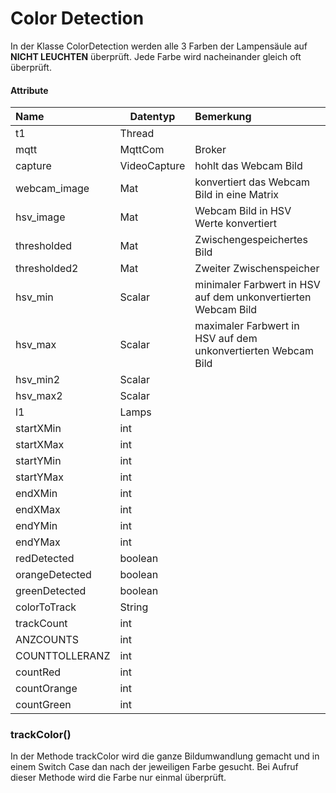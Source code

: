 # Color Detection

In der Klasse ColorDetection werden alle 3 Farben der Lampensäule auf **NICHT LEUCHTEN** überprüft.
Jede Farbe wird nacheinander gleich oft überprüft.

#### Attribute

| Name| Datentyp| Bemerkung|
| :------- | --- | :---- |
| t1 | Thread |  |
| mqtt | MqttCom | Broker |
| capture | VideoCapture | hohlt das Webcam Bild |
| webcam_image | Mat | konvertiert das Webcam Bild in eine Matrix |
| hsv_image | Mat | Webcam Bild in HSV Werte konvertiert |
| thresholded | Mat | Zwischengespeichertes Bild |
| thresholded2 | Mat | Zweiter Zwischenspeicher |
| hsv_min | Scalar | minimaler Farbwert in HSV auf dem unkonvertierten Webcam Bild |
| hsv_max | Scalar | maximaler Farbwert in HSV auf dem unkonvertierten Webcam Bild |
| hsv_min2 | Scalar |  |
| hsv_max2 | Scalar |  |
| l1 | Lamps |  |
| startXMin | int |  |
| startXMax | int |  |
| startYMin | int |  |
| startYMax | int |  |
| endXMin | int |  |
| endXMax | int |  |
| endYMin | int |  |
| endYMax | int |  |
| redDetected | boolean |  |
| orangeDetected | boolean |  |
| greenDetected | boolean |  |
| colorToTrack | String |  |
| trackCount | int |  |
| ANZCOUNTS | int |  |
| COUNTTOLLERANZ | int |  |
| countRed | int |  |
| countOrange | int |  |
| countGreen | int |  |






### trackColor()

In der Methode trackColor wird die ganze Bildumwandlung gemacht und in einem Switch Case dan nach der jeweiligen Farbe gesucht. Bei Aufruf dieser Methode wird die Farbe nur einmal überprüft. 


 

